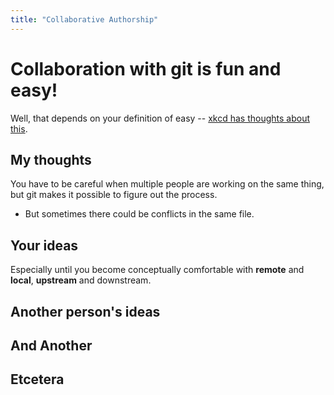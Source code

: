 ```yaml
---
title: "Collaborative Authorship"
---
```


# Collaboration with git is fun and easy!

Well, that depends on your definition of easy -- [xkcd has thoughts about this](https://xkcd.com/1597/).

## My thoughts

You have to be careful when multiple people are working on the same thing, but git makes it possible to figure out the process.

- But sometimes there could be conflicts in the same file.

## Your ideas

Especially until you become conceptually comfortable with **remote** and **local**, **upstream** and downstream.

## Another person's ideas

## And Another

## Etcetera
